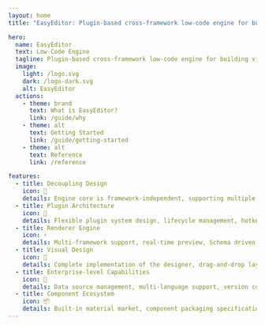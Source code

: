 ```yaml
---
layout: home
title: "EasyEditor: Plugin-based cross-framework low-code engine for building visual application platforms"

hero:
  name: EasyEditor
  text: Low-Code Engine
  tagline: Plugin-based cross-framework low-code engine for building visual application platforms
  image:
    light: /logo.svg
    dark: /logo-dark.svg
    alt: EasyEditor
  actions:
    - theme: brand
      text: What is EasyEditor?
      link: /guide/why
    - theme: alt
      text: Getting Started
      link: /guide/getting-started
    - theme: alt
      text: Reference
      link: /reference

features:
  - title: Decoupling Design
    icon: 🔌
    details: Engine core is framework-independent, supporting multiple framework rendering extensions
  - title: Plugin Architecture
    icon: 🧩
    details: Flexible plugin system design, lifecycle management, hotkey binding, class extension mechanism, dependency injection...
  - title: Renderer Engine
    icon: ⚡
    details: Multi-framework support, real-time preview, Schema driven, component isolation sandbox
  - title: Visual Design
    icon: 🎨
    details: Complete implementation of the designer, drag-and-drop layout, snapping alignment, multi-device preview, undo/redo stack...
  - title: Enterprise-level Capabilities
    icon: 🏢
    details: Data source management, multi-language support, version control, online collaboration
  - title: Component Ecosystem
    icon: 📦
    details: Built-in material market, component packaging specifications, material development tools, component version management...
---
```


